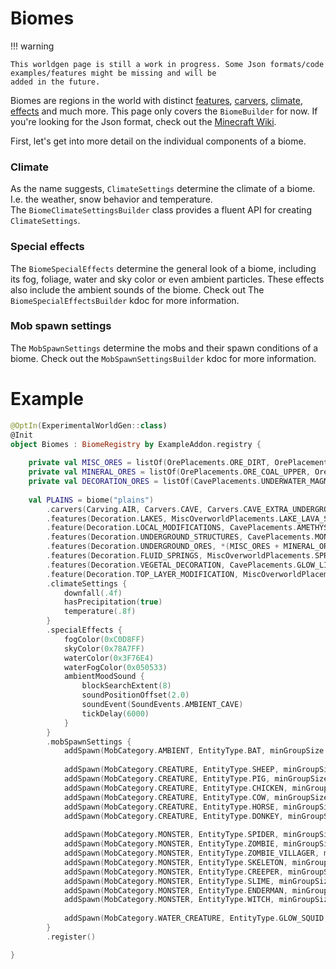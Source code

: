 # Biomes

!!! warning

    This worldgen page is still a work in progress. Some Json formats/code examples/features might be missing and will be
    added in the future.

Biomes are regions in the world with distinct [features](features/features.md), [carvers](carver.md), [climate](#climate),
[effects](#special-effects) and much more. This page only covers the `BiomeBuilder` for now. If you're looking for the Json
format, check out the [Minecraft Wiki](https://minecraft.fandom.com/wiki/Custom_biome).

First, let's get into more detail on the individual components of a biome.

### Climate

As the name suggests, `ClimateSettings` determine the climate of a biome. I.e. the weather, snow behavior and temperature.  
The `BiomeClimateSettingsBuilder` class provides a fluent API for creating `ClimateSettings`.

### Special effects

The `BiomeSpecialEffects` determine the general look of a biome, including its fog, foliage, water and sky color or even
ambient particles. These effects also include the ambient sounds of the biome. Check out The `BiomeSpecialEffectsBuilder`
kdoc for more information.

### Mob spawn settings

The `MobSpawnSettings` determine the mobs and their spawn conditions of a biome. Check out the `MobSpawnSettingsBuilder`
kdoc for more information.

# Example

```kotlin title="Biomes.kt"
@OptIn(ExperimentalWorldGen::class)
@Init
object Biomes : BiomeRegistry by ExampleAddon.registry {
    
    private val MISC_ORES = listOf(OrePlacements.ORE_DIRT, OrePlacements.ORE_GRAVEL, OrePlacements.ORE_GRANITE_UPPER, OrePlacements.ORE_GRANITE_LOWER, OrePlacements.ORE_DIORITE_UPPER, OrePlacements.ORE_DIORITE_LOWER, OrePlacements.ORE_ANDESITE_UPPER, OrePlacements.ORE_ANDESITE_LOWER, OrePlacements.ORE_TUFF)
    private val MINERAL_ORES = listOf(OrePlacements.ORE_COAL_UPPER, OrePlacements.ORE_COAL_LOWER, OrePlacements.ORE_IRON_UPPER, OrePlacements.ORE_IRON_MIDDLE, OrePlacements.ORE_IRON_SMALL, OrePlacements.ORE_GOLD, OrePlacements.ORE_GOLD_LOWER, OrePlacements.ORE_REDSTONE, OrePlacements.ORE_REDSTONE_LOWER, OrePlacements.ORE_DIAMOND, OrePlacements.ORE_DIAMOND_LARGE, OrePlacements.ORE_DIAMOND_BURIED, OrePlacements.ORE_LAPIS, OrePlacements.ORE_LAPIS_BURIED, OrePlacements.ORE_COPPER)
    private val DECORATION_ORES = listOf(CavePlacements.UNDERWATER_MAGMA, MiscOverworldPlacements.DISK_SAND, MiscOverworldPlacements.DISK_CLAY, MiscOverworldPlacements.DISK_GRAVEL)
    
    val PLAINS = biome("plains")
        .carvers(Carving.AIR, Carvers.CAVE, Carvers.CAVE_EXTRA_UNDERGROUND, Carvers.CANYON)
        .features(Decoration.LAKES, MiscOverworldPlacements.LAKE_LAVA_SURFACE, MiscOverworldPlacements.LAKE_LAVA_UNDERGROUND)
        .feature(Decoration.LOCAL_MODIFICATIONS, CavePlacements.AMETHYST_GEODE)
        .features(Decoration.UNDERGROUND_STRUCTURES, CavePlacements.MONSTER_ROOM, CavePlacements.MONSTER_ROOM_DEEP)
        .features(Decoration.UNDERGROUND_ORES, *(MISC_ORES + MINERAL_ORES + DECORATION_ORES).toTypedArray())
        .features(Decoration.FLUID_SPRINGS, MiscOverworldPlacements.SPRING_LAVA, MiscOverworldPlacements.SPRING_WATER)
        .features(Decoration.VEGETAL_DECORATION, CavePlacements.GLOW_LICHEN, VegetationPlacements.PATCH_TALL_GRASS_2, VegetationPlacements.TREES_PLAINS, VegetationPlacements.FLOWER_PLAINS, VegetationPlacements.PATCH_GRASS_PLAIN, VegetationPlacements.BROWN_MUSHROOM_NORMAL, VegetationPlacements.RED_MUSHROOM_NORMAL, VegetationPlacements.PATCH_SUGAR_CANE, VegetationPlacements.PATCH_PUMPKIN)
        .feature(Decoration.TOP_LAYER_MODIFICATION, MiscOverworldPlacements.FREEZE_TOP_LAYER)
        .climateSettings {
            downfall(.4f)
            hasPrecipitation(true)
            temperature(.8f)
        }
        .specialEffects {
            fogColor(0xC0D8FF)
            skyColor(0x78A7FF)
            waterColor(0x3F76E4)
            waterFogColor(0x050533)
            ambientMoodSound {
                blockSearchExtent(8)
                soundPositionOffset(2.0)
                soundEvent(SoundEvents.AMBIENT_CAVE)
                tickDelay(6000)
            }
        }
        .mobSpawnSettings {
            addSpawn(MobCategory.AMBIENT, EntityType.BAT, minGroupSize = 8, maxGroupSize = 8, weight = 10)
            
            addSpawn(MobCategory.CREATURE, EntityType.SHEEP, minGroupSize = 4, maxGroupSize = 4, weight = 12)
            addSpawn(MobCategory.CREATURE, EntityType.PIG, minGroupSize = 4, maxGroupSize = 4, weight = 10)
            addSpawn(MobCategory.CREATURE, EntityType.CHICKEN, minGroupSize = 4, maxGroupSize = 4, weight = 10)
            addSpawn(MobCategory.CREATURE, EntityType.COW, minGroupSize = 4, maxGroupSize = 4, weight = 8)
            addSpawn(MobCategory.CREATURE, EntityType.HORSE, minGroupSize = 2, maxGroupSize = 6, weight = 5)
            addSpawn(MobCategory.CREATURE, EntityType.DONKEY, minGroupSize = 1, maxGroupSize = 3, weight = 1)
            
            addSpawn(MobCategory.MONSTER, EntityType.SPIDER, minGroupSize = 4, maxGroupSize = 4, weight = 100)
            addSpawn(MobCategory.MONSTER, EntityType.ZOMBIE, minGroupSize = 4, maxGroupSize = 4, weight = 95)
            addSpawn(MobCategory.MONSTER, EntityType.ZOMBIE_VILLAGER, minGroupSize = 1, maxGroupSize = 1, weight = 5)
            addSpawn(MobCategory.MONSTER, EntityType.SKELETON, minGroupSize = 4, maxGroupSize = 4, weight = 100)
            addSpawn(MobCategory.MONSTER, EntityType.CREEPER, minGroupSize = 4, maxGroupSize = 4, weight = 100)
            addSpawn(MobCategory.MONSTER, EntityType.SLIME, minGroupSize = 4, maxGroupSize = 4, weight = 100)
            addSpawn(MobCategory.MONSTER, EntityType.ENDERMAN, minGroupSize = 1, maxGroupSize = 4, weight = 10)
            addSpawn(MobCategory.MONSTER, EntityType.WITCH, minGroupSize = 1, maxGroupSize = 1, weight = 5)
            
            addSpawn(MobCategory.WATER_CREATURE, EntityType.GLOW_SQUID, minGroupSize = 4, maxGroupSize = 6, weight = 10)
        }
        .register()

}
```
